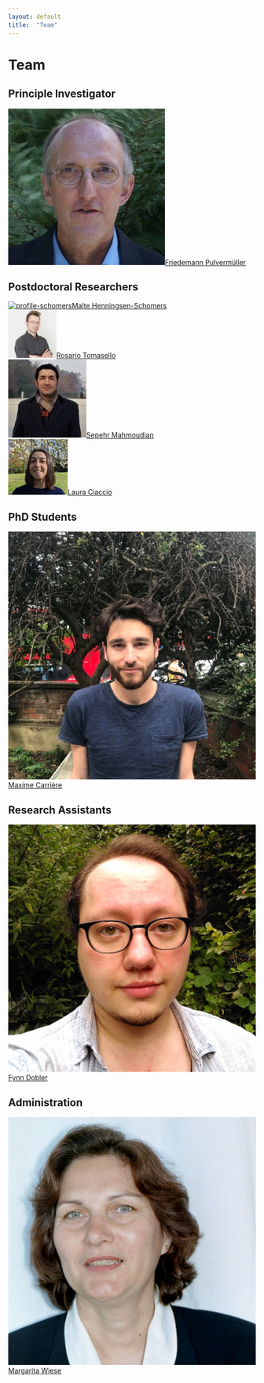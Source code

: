 ```yaml
---
layout: default
title:  "Team"
---
```


# Team

## Principle Investigator
<a href="https://www.geisteswissenschaften.fu-berlin.de/v/brainlang/Team/FPulvermueller.html" class="vignette-link"><img src="/assets/img/team/Pulvermueller.jpg" alt="profile-pulvermueller" class="vignette"/>Friedemann Pulvermüller</a>

## Postdoctoral Researchers
<div class="profile-container">
<div class="profile-wrapper">
<a href="https://www.geisteswissenschaften.fu-berlin.de/v/brainlang/Team/MHenningsen.html" class="vignette-link"><img src="https://placekitten.com/150/150" alt="profile-schomers" class="vignette"/>Malte Henningsen-Schomers</a></div>
<div class="profile-wrapper">
<a href="https://www.geisteswissenschaften.fu-berlin.de/v/brainlang/Team/RTomasello.html" class="vignette-link"><img src="/assets/img/team/Tomasello.jpg" alt="profile-tomasello" class="vignette"/>Rosario Tomasello</a></div>
<div class="profile-wrapper">
<a href="https://www.geisteswissenschaften.fu-berlin.de/v/brainlang/Team/SMahmoudian.html" class="vignette-link"><img src="/assets/img/team/Mahmoudian.jpg" alt="profile-mahmoudian" class="vignette"/>Sepehr Mahmoudian</a></div>
<div class="profile-wrapper">
<a href="https://www.geisteswissenschaften.fu-berlin.de/v/brainlang/Team/LCiaccio.html" class="vignette-link"><img src="/assets/img/team/Ciaccio.png" alt="profile-ciaccio" class="vignette"/>Laura Ciaccio</a></div>
</div>

## PhD Students
<a href="https://www.geisteswissenschaften.fu-berlin.de/v/brainlang/Team/MCarriere.html" class="vignette-link"><img src="/assets/img/team/Carriere.jpg" alt="profile-carriere" class="vignette"/>Maxime Carrière</a>

## Research Assistants
<a href="https://www.geisteswissenschaften.fu-berlin.de/v/brainlang/Team/FDobler.html" class="vignette-link"><img src="/assets/img/team/Dobler.jpg" alt="profile-dobler" class="vignette"/>Fynn Dobler</a>

## Administration
<a href="/../team/margarita_wiese.html" class="vignette-link"><img src="/assets/img/team/Wiese.jpg" alt="profile-wiese" class="vignette"/>Margarita Wiese</a>

